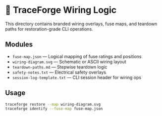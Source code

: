 # 🧠 TraceForge Wiring Logic

This directory contains branded wiring overlays, fuse maps, and teardown paths for restoration-grade CLI operations.

## Modules

- `fuse-map.json` — Logical mapping of fuse ratings and positions
- `wiring-diagram.svg` — Schematic or ASCII wiring layout
- `teardown-paths.md` — Stepwise teardown logic
- `safety-notes.txt` — Electrical safety overlays
- `session-log-template.txt` — CLI session header for wiring ops

## Usage

```bash
traceforge restore --map wiring-diagram.svg
traceforge identify --fuse-map fuse-map.json